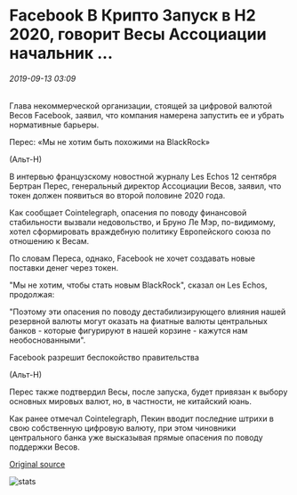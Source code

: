 # Facebook В Крипто Запуск в H2 2020, говорит Весы Ассоциации начальник ...

###### 2019-09-13 03:09

Глава некоммерческой организации, стоящей за цифровой валютой Весов Facebook, заявил, что компания намерена запустить ее и убрать нормативные барьеры.

Перес: «Мы не хотим быть похожими на BlackRock»

(Альт-Н)

В интервью французскому новостной журналу Les Echos 12 сентября Бертран Перес, генеральный директор Ассоциации Весов, заявил, что токен должен появиться во второй половине 2020 года.

Как сообщает Cointelegraph, опасения по поводу финансовой стабильности вызвали недовольство, и Бруно Ле Мэр, по-видимому, хотел сформировать враждебную политику Европейского союза по отношению к Весам.

По словам Переса, однако, Facebook не хочет создавать новые поставки денег через токен.

"Мы не хотим, чтобы стать новым BlackRock", сказал он Les Echos, продолжая:

"Поэтому эти опасения по поводу дестабилизирующего влияния нашей резервной валюты могут оказать на фиатные валюты центральных банков - которые фигурируют в нашей корзине - кажутся нам необоснованными".

Facebook разрешит беспокойство правительства 

(Альт-Н)

Перес также подтвердил Весы, после запуска, будет привязан к выбору основных мировых валют, но, в частности, не китайский юань.

Как ранее отмечал Cointelegraph, Пекин вводит последние штрихи в свою собственную цифровую валюту, при этом чиновники центрального банка уже высказывая прямые опасения по поводу поддержки Весов.

[Original source](https://cointelegraph.com/news/facebooks-crypto-launching-in-h2-2020-says-libra-association-chief)

![stats](https://c.statcounter.com/11760860/0/a89fa40b/1/ "stats")